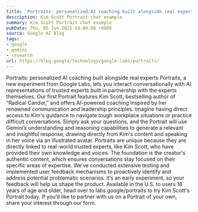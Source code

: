 ```yaml
---
title: 'Portraits: personalized AI coaching built alongside real experts'
description: Kim Scott Portrait chat example
summary: Kim Scott Portrait chat example
pubDate: Thu, 05 Jun 2025 18:00:00 +0000
source: Google AI Blog
tags:
- google
- gemini
- research
url: https://blog.google/technology/google-labs/portraits/
---
```


Portraits: personalized AI coaching built alongside real experts
Portraits, a new experiment from Google Labs, lets you interact conversationally with AI representations of trusted experts built in partnership with the experts themselves. Our first Portrait features Kim Scott, bestselling author of “Radical Candor,” and offers AI-powered coaching inspired by her renowned communication and leadership principles.
Imagine having direct access to Kim's guidance to navigate tough workplace situations or practice difficult conversations. Simply ask your questions, and the Portrait will use Gemini’s understanding and reasoning capabilities to generate a relevant and insightful response, drawing directly from Kim's content and speaking in her voice via an illustrated avatar.
Portraits are unique because they are directly linked to real-world trusted experts, like Kim Scott, who have provided their own knowledge and voices. The foundation is the creator's authentic content, which ensures conversations stay focused on their specific areas of expertise.
We’ve conducted extensive testing and implemented user feedback mechanisms to proactively identify and address potential problematic scenarios. It’s an early experiment, so your feedback will help us shape the product.
Available in the U.S. to users 18 years of age and older, head over to labs.google/portraits to try Kim Scott's Portrait today. If you’d like to partner with us on a Portrait of your own, share your interest through our form.